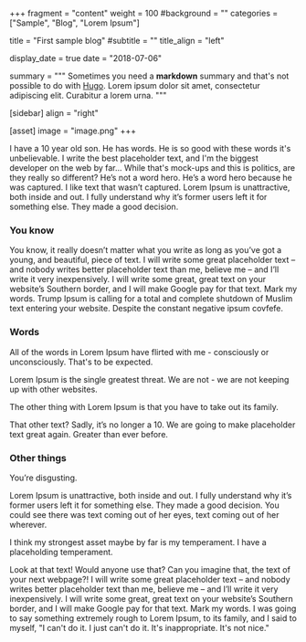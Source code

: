 +++
fragment = "content"
weight = 100
#background = ""
categories = ["Sample", "Blog", "Lorem Ipsum"]

title = "First sample blog"
#subtitle = ""
title_align = "left"

display_date = true
date = "2018-07-06"

summary = """
Sometimes you need a **markdown** summary and that's not possible to do with
[Hugo](https://gohugo.io). Lorem ipsum dolor sit amet, consectetur adipiscing
elit. Curabitur a lorem urna.
"""

[sidebar]
  align = "right"

[asset]
  image = "image.png"
+++

I have a 10 year old son. He has words. He is so good with these words it's unbelievable. I write the best placeholder text, and I'm the biggest developer on the web by far... While that's mock-ups and this is politics, are they really so different? He’s not a word hero. He’s a word hero because he was captured. I like text that wasn’t captured. Lorem Ipsum is unattractive, both inside and out. I fully understand why it’s former users left it for something else. They made a good decision.

### You know

You know, it really doesn’t matter what you write as long as you’ve got a young, and beautiful, piece of text. I will write some great placeholder text – and nobody writes better placeholder text than me, believe me – and I’ll write it very inexpensively. I will write some great, great text on your website’s Southern border, and I will make Google pay for that text. Mark my words. Trump Ipsum is calling for a total and complete shutdown of Muslim text entering your website. Despite the constant negative ipsum covfefe.

### Words

All of the words in Lorem Ipsum have flirted with me - consciously or unconsciously. That's to be expected.

Lorem Ipsum is the single greatest threat. We are not - we are not keeping up with other websites.

The other thing with Lorem Ipsum is that you have to take out its family.

That other text? Sadly, it’s no longer a 10. We are going to make placeholder text great again. Greater than ever before.

### Other things

You’re disgusting.

Lorem Ipsum is unattractive, both inside and out. I fully understand why it’s former users left it for something else. They made a good decision. You could see there was text coming out of her eyes, text coming out of her wherever.

I think my strongest asset maybe by far is my temperament. I have a placeholding temperament.

Look at that text! Would anyone use that? Can you imagine that, the text of your next webpage?! I will write some great placeholder text – and nobody writes better placeholder text than me, believe me – and I’ll write it very inexpensively. I will write some great, great text on your website’s Southern border, and I will make Google pay for that text. Mark my words. I was going to say something extremely rough to Lorem Ipsum, to its family, and I said to myself, "I can't do it. I just can't do it. It's inappropriate. It's not nice."

